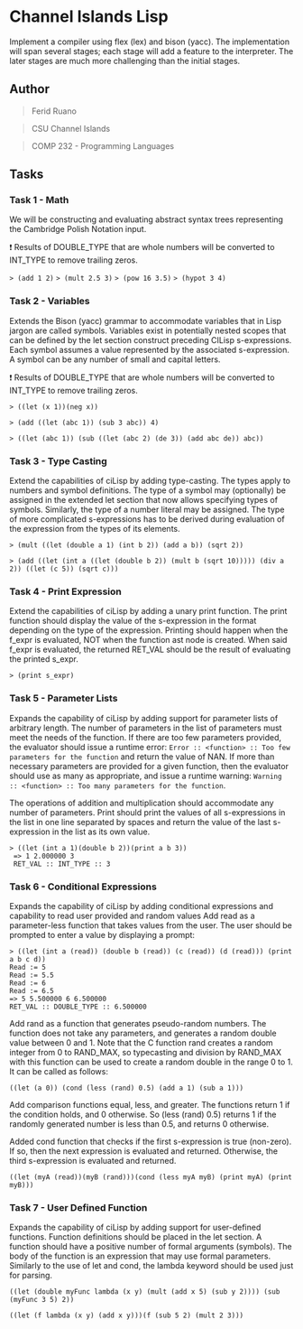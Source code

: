 # Channel Islands Lisp
Implement a compiler using flex (lex) and bison (yacc). The implementation will span several stages; each stage will add a feature to the interpreter. The later stages are much more challenging than the initial stages.


## Author
> Ferid Ruano

> CSU Channel Islands

> COMP 232 - Programming Languages


## Tasks
### Task 1 - Math

We will be constructing and evaluating abstract syntax trees representing the Cambridge Polish Notation input.

:exclamation: Results of DOUBLE_TYPE that are whole numbers will be converted to INT_TYPE to remove trailing zeros.

`> (add 1 2)`
`> (mult 2.5 3)`
`> (pow 16 3.5)`
`> (hypot 3 4)`

### Task 2 - Variables

Extends the Bison (yacc) grammar to accommodate variables that in Lisp jargon are called symbols. Variables exist in potentially nested scopes that can be defined by the let section construct preceding CILisp s-expressions. Each symbol assumes a value represented by the associated s-expression. A symbol can be any number of small and capital letters.

:exclamation: Results of DOUBLE_TYPE that are whole numbers will be converted to INT_TYPE to remove trailing zeros.

`> ((let (x 1))(neg x))`

`> (add ((let (abc 1)) (sub 3 abc)) 4)`

`> ((let (abc 1)) (sub ((let (abc 2) (de 3)) (add abc de)) abc))`

### Task 3 - Type Casting

Extend the capabilities of ciLisp by adding type-casting. The types apply to numbers and symbol definitions. The type of a symbol may (optionally) be assigned in the extended let section that now allows specifying types of symbols. Similarly, the type of a number literal may be assigned. The type of more complicated s-expressions has to be derived during evaluation of the expression from the types of its elements.

`> (mult ((let (double a 1) (int b 2)) (add a b)) (sqrt 2))`

`> (add ((let (int a ((let (double b 2)) (mult b (sqrt 10))))) (div a 2)) ((let (c 5)) (sqrt c)))`

### Task 4 - Print Expression

Extend the capabilities of ciLisp by adding a unary print function. The print function should display the value of the s-expression in the format depending on the type of the expression. Printing should happen when the f_expr is evaluated, NOT when the function ast node is created. When said f_expr is evaluated, the returned RET_VAL should be the result of evaluating the printed s_expr.

`> (print s_expr)`

### Task 5 - Parameter Lists

 Expands the capability of ciLisp by adding support for parameter lists of arbitrary length. The number of parameters in the list of parameters must meet the needs of the function. If there are too few parameters provided, the evaluator should issue a runtime error:
 `Error :: <function> :: Too few parameters for the function` and return the value of NAN. If more than necessary parameters are provided for a given function, then the evaluator should use as many as appropriate, and issue a runtime warning:
 `Warning :: <function> :: Too many parameters for the function`.
 
 The operations of addition and multiplication should accommodate any number of parameters. Print should print the values of all s-expressions in the list in one line separated by spaces and return the value of the last s-expression in the list as its own value.
 
 ```
> ((let (int a 1)(double b 2))(print a b 3))
  => 1 2.000000 3 
  RET_VAL :: INT_TYPE :: 3
```

### Task 6 - Conditional Expressions

Expands the capability of ciLisp by adding conditional expressions and capability to read user provided and random values
Add read as a parameter-less function that takes values from the user. The user should be prompted to enter a value by displaying a prompt:

```
> ((let (int a (read)) (double b (read)) (c (read)) (d (read))) (print a b c d))
Read := 5
Read := 5.5
Read := 6
Read := 6.5
=> 5 5.500000 6 6.500000 
RET_VAL :: DOUBLE_TYPE :: 6.500000
```

Add rand as a function that generates pseudo-random numbers. The function does not take any parameters, and generates a random double 
value between 0 and 1. Note that the C function rand creates a random integer from 0 to RAND_MAX, so typecasting and division by RAND_MAX 
with this function can be used to create a random double in the range 0 to 1. It can be called as follows:

`((let (a 0)) (cond (less (rand) 0.5) (add a 1) (sub a 1)))`

Add comparison functions equal, less, and greater.  The functions return 1 if the condition holds, and 0 otherwise. So (less (rand) 0.5) returns 1 if the randomly generated number is less than 0.5, and returns 0 otherwise.

Added cond function that checks if the first s-expression is true (non-zero). If so, then the next expression is evaluated and returned. Otherwise, the third s-expression is evaluated and returned.

`((let (myA (read))(myB (rand)))(cond (less myA myB) (print myA) (print myB)))`

### Task 7 - User Defined Function

Expands the capability of ciLisp by adding support for user-defined functions. Function definitions should be placed in the let section. A function should have a positive number of formal arguments (symbols). The body of the function is an expression that may use formal parameters. 
Similarly to the use of let and cond, the lambda keyword should be used just for parsing.

`((let (double myFunc lambda (x y) (mult (add x 5) (sub y 2)))) (sub (myFunc 3 5) 2))`

`((let (f lambda (x y) (add x y)))(f (sub 5 2) (mult 2 3))) `
